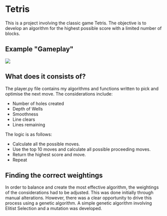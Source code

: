 # Tetris
This is a project involving the classic game Tetris. The objective is to develop an algorithm for the highest possible score with a limited number of blocks.

## Example "Gameplay"
![](https://github.com/20tsange1/Tetris/blob/main/TetrisExample.gif)

## What does it consists of?
The player.py file contains my algorithms and functions written to pick and optimise the next move.
The considerations include:
- Number of holes created
- Depth of Wells
- Smoothness
- Line clears
- Lines remaining

The logic is as follows:
- Calculate all the possible moves.
- Use the top 10 moves and calculate all possible proceeding moves.
- Return the highest score and move.
- Repeat

## Finding the correct weightings
In order to balance and create the most effective algorithm, the weightings of the considerations had to be adjusted.
This was done initially through manual alterations. However, there was a clear opportunity to drive this process using a genetic algorithm.
A simple genetic algorithm involving Elitist Selection and a mutation was developed.
